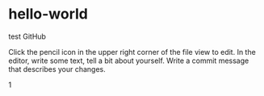 # hello-world
test GitHub

Click the pencil icon in the upper right corner of the file view to edit.
In the editor, write some text, tell a bit about yourself.
Write a commit message that describes your changes.

1

